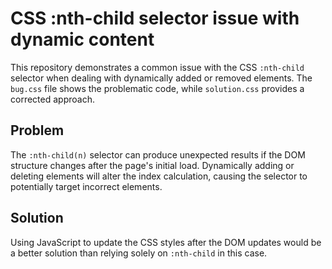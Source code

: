 # CSS :nth-child selector issue with dynamic content
This repository demonstrates a common issue with the CSS `:nth-child` selector when dealing with dynamically added or removed elements.  The `bug.css` file shows the problematic code, while `solution.css` provides a corrected approach.

## Problem
The `:nth-child(n)` selector can produce unexpected results if the DOM structure changes after the page's initial load.  Dynamically adding or deleting elements will alter the index calculation, causing the selector to potentially target incorrect elements.

## Solution
Using JavaScript to update the CSS styles after the DOM updates would be a better solution than relying solely on `:nth-child` in this case.